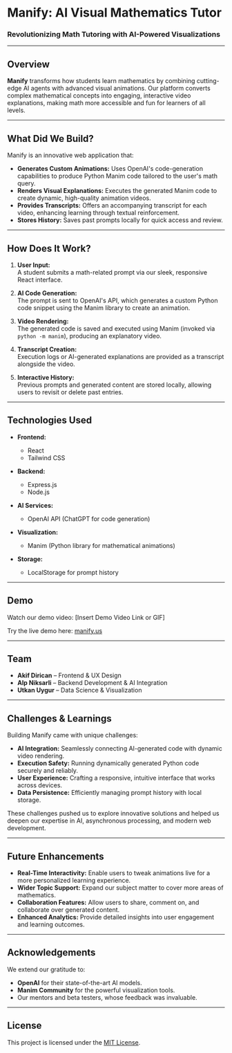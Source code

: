 # Manify: AI Visual Mathematics Tutor

### Revolutionizing Math Tutoring with AI-Powered Visualizations

---

## Overview

**Manify** transforms how students learn mathematics by combining cutting-edge AI agents with advanced visual animations. Our platform converts complex mathematical concepts into engaging, interactive video explanations, making math more accessible and fun for learners of all levels.

---

## What Did We Build?

Manify is an innovative web application that:
- **Generates Custom Animations:** Uses OpenAI's code-generation capabilities to produce Python Manim code tailored to the user's math query.
- **Renders Visual Explanations:** Executes the generated Manim code to create dynamic, high-quality animation videos.
- **Provides Transcripts:** Offers an accompanying transcript for each video, enhancing learning through textual reinforcement.
- **Stores History:** Saves past prompts locally for quick access and review.

---

## How Does It Work?

1. **User Input:**  
   A student submits a math-related prompt via our sleek, responsive React interface.

2. **AI Code Generation:**  
   The prompt is sent to OpenAI's API, which generates a custom Python code snippet using the Manim library to create an animation.

3. **Video Rendering:**  
   The generated code is saved and executed using Manim (invoked via `python -m manim`), producing an explanatory video.

4. **Transcript Creation:**  
   Execution logs or AI-generated explanations are provided as a transcript alongside the video.

5. **Interactive History:**  
   Previous prompts and generated content are stored locally, allowing users to revisit or delete past entries.

---

## Technologies Used

- **Frontend:**  
  - React  
  - Tailwind CSS

- **Backend:**  
  - Express.js  
  - Node.js

- **AI Services:**  
  - OpenAI API (ChatGPT for code generation)

- **Visualization:**  
  - Manim (Python library for mathematical animations)

- **Storage:**  
  - LocalStorage for prompt history

---

## Demo

Watch our demo video: [Insert Demo Video Link or GIF]

Try the live demo here: [manify.us](www.manify.us)

---

## Team

- **Akif Dirican** – Frontend & UX Design  
- **Alp Niksarli** – Backend Development & AI Integration  
- **Utkan Uygur** – Data Science & Visualization

---

## Challenges & Learnings

Building Manify came with unique challenges:
- **AI Integration:** Seamlessly connecting AI-generated code with dynamic video rendering.
- **Execution Safety:** Running dynamically generated Python code securely and reliably.
- **User Experience:** Crafting a responsive, intuitive interface that works across devices.
- **Data Persistence:** Efficiently managing prompt history with local storage.

These challenges pushed us to explore innovative solutions and helped us deepen our expertise in AI, asynchronous processing, and modern web development.

---

## Future Enhancements

- **Real-Time Interactivity:** Enable users to tweak animations live for a more personalized learning experience.
- **Wider Topic Support:** Expand our subject matter to cover more areas of mathematics.
- **Collaboration Features:** Allow users to share, comment on, and collaborate over generated content.
- **Enhanced Analytics:** Provide detailed insights into user engagement and learning outcomes.

---

## Acknowledgements

We extend our gratitude to:
- **OpenAI** for their state-of-the-art AI models.
- **Manim Community** for the powerful visualization tools.
- Our mentors and beta testers, whose feedback was invaluable.

---

## License

This project is licensed under the [MIT License](LICENSE).

